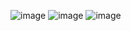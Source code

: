 
![image](https://github.com/user-attachments/assets/87a00528-f615-419c-bf78-fb75a9b3be62)
![image](https://github.com/user-attachments/assets/3206cadc-e2a4-49a3-8756-f4a90cf79202)
![image](https://github.com/user-attachments/assets/b843b083-7a29-4ef1-a180-7e8720cdc238)
